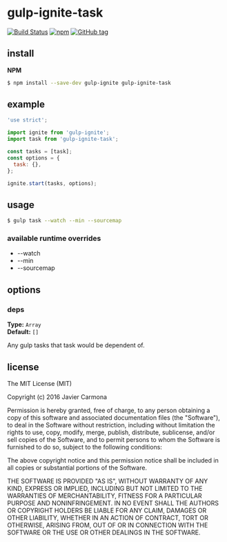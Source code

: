 # gulp-ignite-task

[![Build Status](https://travis-ci.org/jscarmona/gulp-ignite-task.svg?branch=master)](https://travis-ci.org/jscarmona/gulp-ignite-task)
[![npm](https://img.shields.io/npm/dt/gulp-ignite-task.svg?maxAge=2592000)]()
[![GitHub tag](https://img.shields.io/github/release/jscarmona/gulp-ignite-task.svg?maxAge=2592000)]()

## install

**NPM**

```bash
$ npm install --save-dev gulp-ignite gulp-ignite-task
```

## example

```js
'use strict';

import ignite from 'gulp-ignite';
import task from 'gulp-ignite-task';

const tasks = [task];
const options = {
  task: {},
};

ignite.start(tasks, options);

```

## usage

```bash
$ gulp task --watch --min --sourcemap
```

### available runtime overrides

* --watch
* --min
* --sourcemap


## options

### deps

**Type:** `Array`  
**Default:** `[]`

Any gulp tasks that task would be dependent of.

## license

The MIT License (MIT)

Copyright (c) 2016 Javier Carmona

Permission is hereby granted, free of charge, to any person obtaining a copy
of this software and associated documentation files (the "Software"), to deal
in the Software without restriction, including without limitation the rights
to use, copy, modify, merge, publish, distribute, sublicense, and/or sell
copies of the Software, and to permit persons to whom the Software is
furnished to do so, subject to the following conditions:

The above copyright notice and this permission notice shall be included in
all copies or substantial portions of the Software.

THE SOFTWARE IS PROVIDED "AS IS", WITHOUT WARRANTY OF ANY KIND, EXPRESS OR
IMPLIED, INCLUDING BUT NOT LIMITED TO THE WARRANTIES OF MERCHANTABILITY,
FITNESS FOR A PARTICULAR PURPOSE AND NONINFRINGEMENT. IN NO EVENT SHALL THE
AUTHORS OR COPYRIGHT HOLDERS BE LIABLE FOR ANY CLAIM, DAMAGES OR OTHER
LIABILITY, WHETHER IN AN ACTION OF CONTRACT, TORT OR OTHERWISE, ARISING FROM,
OUT OF OR IN CONNECTION WITH THE SOFTWARE OR THE USE OR OTHER DEALINGS IN
THE SOFTWARE.
